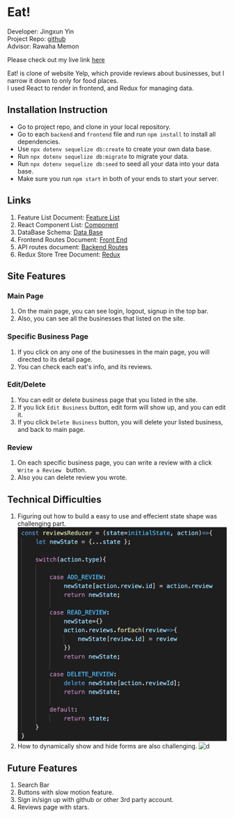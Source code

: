 # Eat!

Developer: Jingxun Yin \
Project Repo: [github](https://github.com/jxyin0513/SoloProject)\
Advisor: Rawaha Memon

Please check out my live link [here](https://yelpsoloproject.herokuapp.com)

Eat! is clone of website Yelp, which provide reviews about businesses, but I narrow it down to only for food places. \
I used React to render in frontend, and Redux for managing data.

## Installation Instruction

* Go to project repo, and clone in your local repository.
* Go to each `backend` and `frontend` file and run ```npm install``` to install all dependencies.
* Use ```npx dotenv sequelize db:create``` to create your own data base.
* Run ```npx dotenv sequelize db:migrate``` to migrate your data.
* Run ```npx dotenv sequelize db:seed``` to seed all your data into your data base.
* Make sure you run `npm start` in both of your ends to start your server.

## Links
1. Feature List Document: [Feature List](https://github.com/jxyin0513/SoloProject/wiki/Feature-List)
2. React Component List: [Component](https://github.com/jxyin0513/SoloProject/wiki/Component-List) 
3. DataBase Schema: [Data Base](https://github.com/jxyin0513/SoloProject/wiki/DataBase-Schema)
4. Frontend Routes Document: [Front End](https://github.com/jxyin0513/SoloProject/wiki/Frontend-Routes)
5. API routes document: [Backend Routes](https://github.com/jxyin0513/SoloProject/wiki/API-Backend-Documents)
6. Redux Store Tree Document: [Redux](https://github.com/jxyin0513/SoloProject/wiki/State-Shape)

## Site Features


### Main Page

1. On the main page, you can see login, logout, signup in the top bar.
2. Also, you can see all the businesses that listed on the site.

### Specific Business Page

1. If you click on any one of the businesses in the main page, you will directed to its detail page.
2. You can check each eat's info, and its reviews.

### Edit/Delete

1. You can edit or delete business page that you listed in the site.
2. If you lick ```Edit Business``` button, edit form will show up, and you can edit it.
3. If you click ```Delete Business``` button, you will delete your listed business, and back to main page.

### Review
 
 1. On each specific business page, you can write a review with a click ```Write a Review ``` button.
 2. Also you can delete review you wrote.

## Technical Difficulties
 1. Figuring out how to build a easy to use and effecient state shape was challenging part. 
  ![state-shape](/images/state-shape.png)
 2. How to dynamically show and hide forms are also challenging.
  ![d](/images/challenge.png)
  
## Future Features

1. Search Bar
2. Buttons with slow motion feature.
3. Sign in/sign up with github or other 3rd party account.
4. Reviews page with stars.
